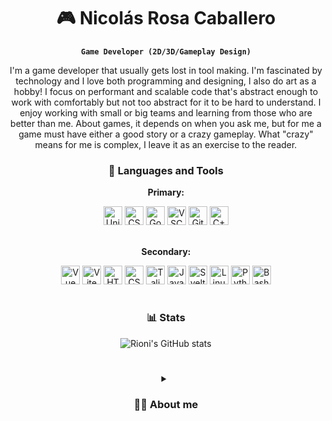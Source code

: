 <div align="center">

# 🎮 Nicolás Rosa Caballero

**`Game Developer (2D/3D/Gameplay Design)`**

I'm a game developer that usually gets lost in tool making. I'm fascinated by technology and I love both programming and designing, I also do art as a hobby! I focus on performant and scalable code that's abstract enough to work with comfortably but not too abstract for it to be hard to understand. I enjoy working with small or big teams and learning from those who are better than me. About games, it depends on when you ask me, but for me a game must have either a good story or a crazy gameplay. What "crazy" means for me is complex, I leave it as an exercise to the reader.

### 🧰 Languages and Tools

**Primary:**

<img alt="Unity" width="30px" src="https://cdn.jsdelivr.net/gh/devicons/devicon@latest/icons/unity/unity-original.svg"/>
<img alt="CSharp" width="30px" src="https://cdn.jsdelivr.net/gh/devicons/devicon/icons/csharp/csharp-original.svg"/>
<img alt="Godot" width="30px" src="https://cdn.jsdelivr.net/gh/devicons/devicon/icons/godot/godot-original.svg"/>
<img alt="VSCode" width="30px" src="https://cdn.jsdelivr.net/gh/devicons/devicon/icons/vscode/vscode-original.svg" />
<img alt="Git" width="30px" src="https://cdn.jsdelivr.net/gh/devicons/devicon/icons/git/git-original.svg" />
<img alt="C++" width="30px" src="https://cdn.jsdelivr.net/gh/devicons/devicon/icons/cplusplus/cplusplus-original.svg" />


<br />
<br />

**Secondary:**

<img alt="Vue" width="30px" src="https://cdn.jsdelivr.net/gh/devicons/devicon/icons/vuejs/vuejs-original.svg" />
<img alt="Vite" width="30px" src="https://vitejs.dev/logo.svg" />
<img alt="HTML" width="30px" src="https://cdn.jsdelivr.net/gh/devicons/devicon/icons/html5/html5-plain.svg" />
<img alt="CSS" width="30px" src="https://cdn.jsdelivr.net/gh/devicons/devicon/icons/css3/css3-plain.svg" />
<img alt="Taliwind" width="30px" src="https://cdn.jsdelivr.net/gh/devicons/devicon@latest/icons/tailwindcss/tailwindcss-original.svg" />
<img alt="JavaScript" width="30px" src="https://cdn.jsdelivr.net/gh/devicons/devicon/icons/javascript/javascript-plain.svg" />
<img alt="Svelte" width="30px" src="https://cdn.jsdelivr.net/gh/devicons/devicon/icons/svelte/svelte-original.svg" />
<img alt="Linux" width="30px" src="https://cdn.jsdelivr.net/gh/devicons/devicon/icons/linux/linux-original.svg" />
<img alt="Python" width="30px" src="https://cdn.jsdelivr.net/gh/devicons/devicon/icons/python/python-plain.svg" />
<img alt="Bash" width="30px" src="https://cdn.jsdelivr.net/gh/devicons/devicon/icons/bash/bash-original.svg" />

<br />

#

### 📊 Stats

![Rioni's GitHub stats](https://github-readme-stats.vercel.app/api?username=nrosa01&show_icons=true&theme=gruvbox)

#

<details>
 <summary><h3>👨‍💻 About me</h3></summary>

I started learning programming back in 2017 with Java and I started doing game dev with Unity in 2018. After that, I enrolled the next year (2019) at UCM University in Spain to study the career for Game Design and Development where I improved my programming and low-level knowledge to further improve the quality of my code. Right now I focus on doing small prototypes and games, 2D and 3D with a bigger focus on the first one. I also enjoy creating tools that simplify or solve some specific needs in the form of web apps because of their ease of access and distribution.
</details>

</div>
